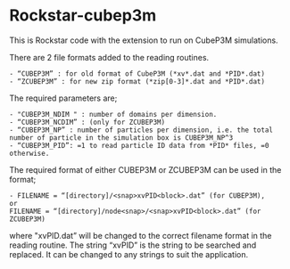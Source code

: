 # Rockstar-cubep3m

This is Rockstar code with the extension to run on CubeP3M simulations.

There are 2 file formats added to the reading routines.

	- “CUBEP3M” : for old format of CubeP3M (*xv*.dat and *PID*.dat)
	- “ZCUBEP3M” : for new zip format (*zip[0-3]*.dat and *PID*.dat)
	
The required parameters are;

	- "CUBEP3M_NDIM " : number of domains per dimension.
	- “CUBEP3M_NCDIM” : (only for ZCUBEP3M) 
	- “CUBEP3M_NP” : number of particles per dimension, i.e. the total number of particle in the simulation box is CUBEP3M_NP^3
	- “CUBEP3M_PID”: =1 to read particle ID data from *PID* files, =0 otherwise.

The required format of either CUBEP3M or ZCUBEP3M can be used in the format;

	- FILENAME = “[directory]/<snap>xvPID<block>.dat” (for CUBEP3M), 
  	or 
  	FILENAME = “[directory]/node<snap>/<snap>xvPID<block>.dat” (for ZCUBEP3M)

where "<snap>xvPID<block>.dat” will be changed to the correct filename format in the reading routine. The string “xvPID” is the string to be searched and replaced. It can be changed to any strings to suit the application.
